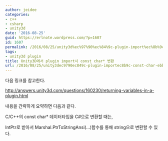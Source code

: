 ```yaml
---
author: jeidee
categories:
- c++
- csharp
- unity3d
date: '2016-08-25'
guid: https://erlnote.wordpress.com/?p=1607
id: 1607
permalink: /2016/08/25/unity3d%ec%97%90%ec%84%9c-plugin-import%ec%8b%9c-const-char-%eb%b3%80%ed%99%98/
tags:
- unity3d plugin
title: Unity3D에서 plugin import시 const char* 변환
url: /2016/08/25/unity3dec9790ec849c-plugin-importec8b9c-const-char-ebb380ed9998
---
```


다음 링크를 참고한다.
  
http://answers.unity3d.com/questions/160230/returning-variables-in-a-plugin.html

내용을 간략하게 요약하면 다음과 같다.

C/C++의 const char* 데이터타입을 C#으로 변환할 때는,
  
IntPtr로 받아서 Marshal.PtrToStringAnsi(&#8230;)함수를 통해 string으로 변환할 수 있다.